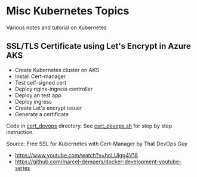 # Misc Kubernetes Topics

Various notes and tutorial on Kubernetes

## SSL/TLS Certificate using Let's Encrypt in Azure AKS
- Create Kubernetes cluster on AKS
- Install Cert-manager
- Test self-signed cert
- Deploy nginx-ingress controller
- Deploy an test app
- Deploy ingress
- Create Let's encrypt issuer
- Generate a certificate

Code in [cert_devops](cert_devops) directory. See [cert_devops.sh](cert_devops/cert_devops.sh) for step by step instruction.

Source: Free SSL for Kubernetes with Cert-Manager by That DevOps Guy
- https://www.youtube.com/watch?v=hoLUigg4V18
- https://github.com/marcel-dempers/docker-development-youtube-series
